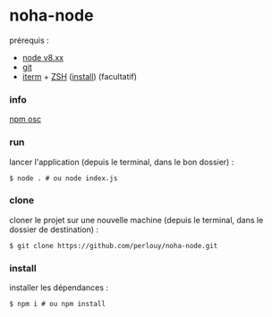 # noha-node

prérequis :
- [node v8.xx](https://nodejs.org/en/)
- [git](https://git-scm.com/)
- [iterm](https://www.iterm2.com/version3.html) + [ZSH](http://ohmyz.sh/) ([install](https://gist.github.com/kevin-smets/8568070)) (facultatif)

### info
[npm osc](https://www.npmjs.com/package/osc)

### run
lancer l'application (depuis le terminal, dans le bon dossier) :
```shell
$ node . # ou node index.js
```

### clone
cloner le projet sur une nouvelle machine (depuis le terminal, dans le dossier de destination) :
```shell
$ git clone https://github.com/perlouy/noha-node.git
```

### install
installer les dépendances :
```shell
$ npm i # ou npm install
```
